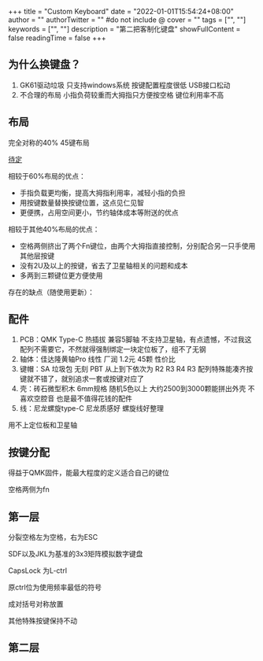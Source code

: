 +++
title = "Custom Keyboard"
date = "2022-01-01T15:54:24+08:00"
author = ""
authorTwitter = "" #do not include @
cover = ""
tags = ["", ""]
keywords = ["", ""]
description = "第二把客制化键盘"
showFullContent = false
readingTime = false
+++

## 为什么换键盘？

1. GK61驱动垃圾 只支持windows系统 按键配置程度很低 USB接口松动
2. 不合理的布局 小指负荷较重而大拇指只方便按空格 键位利用率不高

## 布局

完全对称的40% 45键布局

[待定]()

相较于60%布局的优点：
- 手指负载更均衡，提高大拇指利用率，减轻小指的负担
- 用按键数量替换按键位置，这点见仁见智
- 更便携，占用空间更小，节约轴体成本等附送的优点

相较于其他40%布局的优点：
- 空格两侧挤出了两个Fn键位，由两个大拇指直接控制，分别配合另一只手使用其他层按键
- 没有2U及以上的按键，省去了卫星轴相关的问题和成本
- 多两到三颗键位更方便使用

存在的缺点（随使用更新）：

## 配件

1. PCB：QMK Type-C 热插拔 兼容5脚轴 不支持卫星轴，有点遗憾，不过我这配列不需要它，不然就得强制绑定一块定位板了，组不了无钢
2. 轴体：佳达隆黄轴Pro 线性 厂润 1.2元 45颗 性价比
3. 键帽：SA 垃圾包 无刻 PBT 从上到下依次为 R2 R3 R4 R3 配列特殊能凑齐按键就不错了，就别追求一套或按键对应了
4. 壳：砖石微型积木 6mm规格 随机5色以上 大约2500到3000颗能拼出外壳 不喜欢空腔音 也是最不值得花钱的配件
5. 线：尼龙螺旋type-C 尼龙质感好 螺旋线好整理

用不上定位板和卫星轴

## 按键分配

得益于QMK固件，能最大程度的定义适合自己的键位

空格两侧为fn

## 第一层

分裂空格左为空格，右为ESC

SDF以及JKL为基准的3x3矩阵模拟数字键盘

CapsLock 为L-ctrl

原ctrl位为使用频率最低的符号

成对括号对称放置

其他特殊按键保持不动

## 第二层



